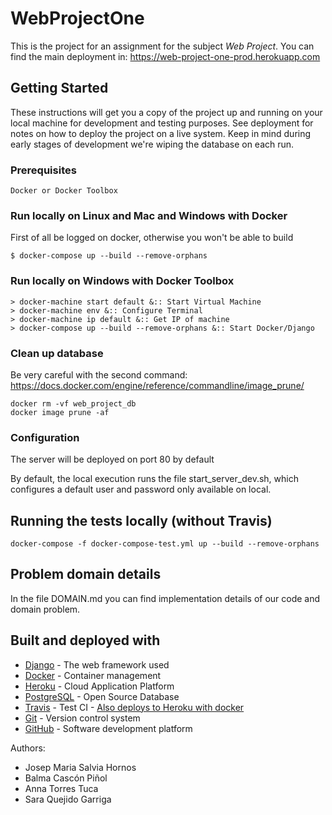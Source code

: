 # WebProjectOne

This is the project for an assignment for the subject *Web Project*. You can find the main deployment in: https://web-project-one-prod.herokuapp.com

## Getting Started

These instructions will get you a copy of the project up and running on your local machine for development and testing purposes. See deployment for notes on how to deploy the project on a live system. Keep in mind during early stages of development we're wiping the database on each run.

### Prerequisites

```
Docker or Docker Toolbox
```

### Run locally on Linux and Mac and Windows with Docker

First of all be logged on docker, otherwise you won't be able to build

```
$ docker-compose up --build --remove-orphans
```

### Run locally on Windows with Docker Toolbox

```
> docker-machine start default &:: Start Virtual Machine
> docker-machine env &:: Configure Terminal
> docker-machine ip default &:: Get IP of machine
> docker-compose up --build --remove-orphans &:: Start Docker/Django
```

### Clean up database

Be very careful with the second command: https://docs.docker.com/engine/reference/commandline/image_prune/

```
docker rm -vf web_project_db
docker image prune -af
```

### Configuration

The server will be deployed on port 80 by default

By default, the local execution runs the file start_server_dev.sh, which configures a default user and password only available on local.

## Running the tests locally (without Travis)

```
docker-compose -f docker-compose-test.yml up --build --remove-orphans
```

## Problem domain details

In the file DOMAIN.md you can find implementation details of our code and domain problem.

## Built and deployed with

* [Django](https://www.djangoproject.com/) - The web framework used
* [Docker](https://www.docker.com/) - Container management
* [Heroku](https://www.heroku.com/) - Cloud Application Platform
* [PostgreSQL](https://www.postgresql.org/) - Open Source Database
* [Travis](https://travis-ci.org/) - Test CI - [Also deploys to Heroku with docker](https://travis-ci.org/github/josalhor/WebProjectOne/builds/668481240#L398)
* [Git](https://git-scm.com/) - Version control system
* [GitHub](https://github.com/) - Software development platform

Authors:
- Josep Maria Salvia Hornos
- Balma Cascón Piñol
- Anna Torres Tuca
- Sara Quejido Garriga

